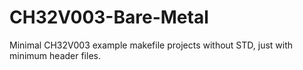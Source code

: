 # CH32V003-Bare-Metal
Minimal CH32V003 example makefile projects without STD, just with minimum header files.
